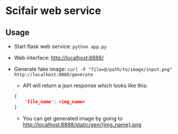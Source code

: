 # Scifair web service

## Usage
- Start flask web service:
`python app.py`

- Web interface:
[http://localhost:8888/](http://localhost:8888/)

- Generate fake image:
    `curl -F "file=@/path/to/image/input.png" http://localhost:8888/generate`

    + API will return a json response which looks like this:
    ```json
    {
        'file_name': <img_name>
    }
    ```
    + You can get generated image by going to [http://localhost:8888/static/gen/{img_name}.png](http://localhost:8888/static/gen/{img_name}.png)
